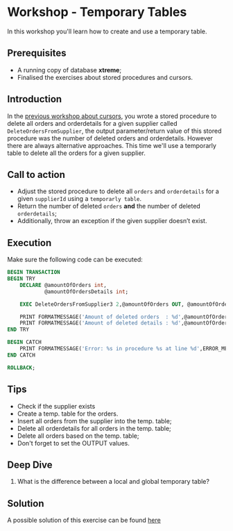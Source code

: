 # Workshop - Temporary Tables
In this workshop you'll learn how to create and use a temporary table.

## Prerequisites
- A running copy of database **xtreme**;
- Finalised the exercises about stored procedures and cursors.

## Introduction
In the [previous workshop about cursors](/workshops/cursors.md), you wrote a stored procedure to delete all orders and orderdetails for a given supplier called `DeleteOrdersFromSupplier`, the output parameter/return value of this stored procedure was the number of deleted orders and orderdetails. However there are always alternative approaches. This time we'll use a temporarly table to delete all the orders for a given supplier.

## Call to action
- Adjust the stored procedure to delete all `orders` and `orderdetails` for a given `supplierId` using a `temporarly table`.
- Return the number of deleted `orders` **and** the number of deleted `orderdetails`;
- Additionally, throw an exception if the given supplier doesn’t exist.

## Execution
Make sure the following code can be executed:

```sql
BEGIN TRANSACTION
BEGIN TRY
    DECLARE @amountOfOrders int, 
            @amountOfOrdersDetails int;

    EXEC DeleteOrdersFromSupplier3 2,@amountOfOrders OUT, @amountOfOrdersDetails OUT;

    PRINT FORMATMESSAGE('Amount of deleted orders  : %d',@amountOfOrders);
    PRINT FORMATMESSAGE('Amount of deleted details : %d',@amountOfOrdersDetails);
END TRY

BEGIN CATCH
    PRINT FORMATMESSAGE('Error: %s in procedure %s at line %d',ERROR_MESSAGE(),ERROR_PROCEDURE(), ERROR_LINE());
END CATCH

ROLLBACK;
```

## Tips
- Check if the supplier exists
- Create a temp. table for the orders.
- Insert all orders from the supplier into the temp. table;
- Delete all orderdetails for all orders in the temp. table;
- Delete all orders based on the temp. table; 
- Don't forget to set the OUTPUT values.

## Deep Dive
1. What is the difference between a local and global temporary table?

## Solution
A possible solution of this exercise can be found [here](solutions/temp-tables-1.sql)
